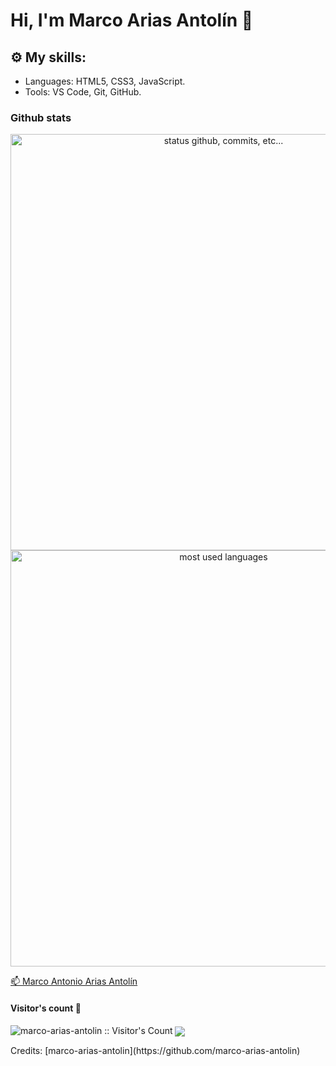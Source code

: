 # Hi, I'm Marco Arias Antolín 👋

## ⚙️ My skills:
- Languages: HTML5, CSS3, JavaScript.
- Tools: VS Code, Git, GitHub.

### Github stats
<p align="center">
    <img alt="status github, commits, etc..." width="666px" src="https://github-readme-stats.vercel.app/api?username=marco-arias-antolin&count_private=true&show_icons=true&custom_title=Github&theme=algolia&bg_color=0,000000,130F40&layout=compact&border_radius=8"/><br>
    <img alt="most used languages" width="666px" src="https://github-readme-stats.vercel.app/api/top-langs/?username=marco-arias-antolin&count_private=true&theme=algolia&bg_color=0,000000,130F40&layout=compact&border_radius=8&langs_count=20&hide=hack,swift,kotlin,objective-c"/>
</p>
<p><a href="mailto:marco-arias-antolin@gmail.com-">📫 Marco Antonio Arias Antolín</a></p>

#### Visitor's count 👀
<img src="https://profile-counter.glitch.me/{marco-arias-antolin}/count.svg" alt="marco-arias-antolin :: Visitor's Count" />

<a href="https://github.com/marco-arias-antolin/marco-arias-antolin">
    <img align="center" src="https://github-readme-stats.vercel.app/api/pin/?username=marco-arias-antolin&theme=dark&repo=marco-arias-antolin" />
</a>
<p>Credits: [marco-arias-antolin](https://github.com/marco-arias-antolin)</p>

<!--
**marco-arias-antolin/marco-arias-antolin** is a ✨ _special_ ✨ repository because its `README.md` (this file) appears on your GitHub profile.

Here are some ideas to get you started:

- 🔭 I’m currently working on ...
- 🌱 I’m currently learning ...
- 👯 I’m looking to collaborate on ...
- 🤔 I’m looking for help with ...
- 💬 Ask me about ...
- 📫 How to reach me: ...
- 😄 Pronouns: ...
- ⚡ Fun fact: ...
-->
